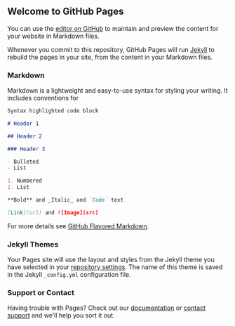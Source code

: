 ## Welcome to GitHub Pages

You can use the [editor on GitHub](https://github.com/swetbhas/git_first/edit/master/README.md) to maintain and preview
the content for your website in Markdown files.

Whenever you commit to this repository, GitHub Pages will run [Jekyll](https://jekyllrb.com/) to rebuild the pages in
your site, from the content in your Markdown files.

### Markdown

Markdown is a lightweight and easy-to-use syntax for styling your writing. It includes conventions for

```markdown
Syntax highlighted code block

# Header 1

## Header 2

### Header 3

- Bulleted
- List

1. Numbered
2. List

**Bold** and _Italic_ and `Code` text

[Link](url) and ![Image](src)
```

For more details see [GitHub Flavored Markdown](https://guides.github.com/features/mastering-markdown/).

### Jekyll Themes

Your Pages site will use the layout and styles from the Jekyll theme you have selected in
your [repository settings](https://github.com/swetbhas/git_first/settings). The name of this theme is saved in the
Jekyll `_config.yml` configuration file.

### Support or Contact

Having trouble with Pages? Check out our [documentation](https://help.github.com/categories/github-pages-basics/)
or [contact support](https://github.com/contact) and we’ll help you sort it out.
